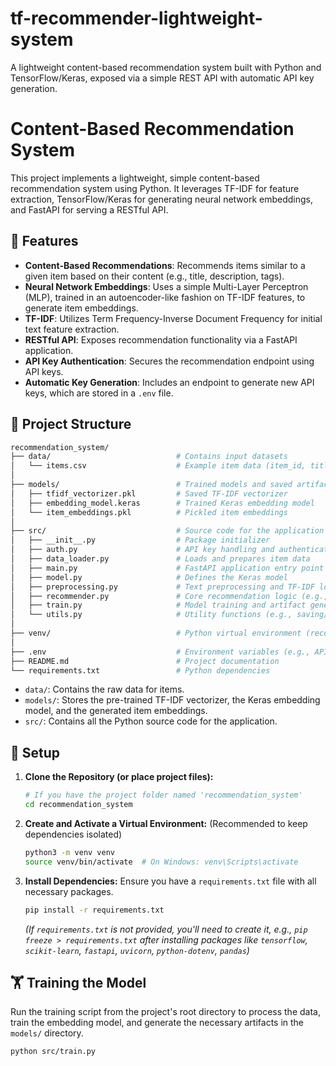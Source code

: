 # tf-recommender-lightweight-system
A lightweight content-based recommendation system built with Python and TensorFlow/Keras, exposed via a simple REST API with automatic API key generation.
# Content-Based Recommendation System

This project implements a lightweight, simple content-based recommendation system using Python. It leverages TF-IDF for feature extraction, TensorFlow/Keras for generating neural network embeddings, and FastAPI for serving a RESTful API.

## 🌟 Features

*   **Content-Based Recommendations**: Recommends items similar to a given item based on their content (e.g., title, description, tags).
*   **Neural Network Embeddings**: Uses a simple Multi-Layer Perceptron (MLP), trained in an autoencoder-like fashion on TF-IDF features, to generate item embeddings.
*   **TF-IDF**: Utilizes Term Frequency-Inverse Document Frequency for initial text feature extraction.
*   **RESTful API**: Exposes recommendation functionality via a FastAPI application.
*   **API Key Authentication**: Secures the recommendation endpoint using API keys.
*   **Automatic Key Generation**: Includes an endpoint to generate new API keys, which are stored in a `.env` file.

## 📂 Project Structure
```bash
recommendation_system/
├── data/                            # Contains input datasets
│   └── items.csv                    # Example item data (item_id, title, description)
│
├── models/                          # Trained models and saved artifacts
│   ├── tfidf_vectorizer.pkl         # Saved TF-IDF vectorizer
│   ├── embedding_model.keras        # Trained Keras embedding model
│   └── item_embeddings.pkl          # Pickled item embeddings
│
├── src/                             # Source code for the application
│   ├── __init__.py                  # Package initializer
│   ├── auth.py                      # API key handling and authentication
│   ├── data_loader.py               # Loads and prepares item data
│   ├── main.py                      # FastAPI application entry point
│   ├── model.py                     # Defines the Keras model
│   ├── preprocessing.py             # Text preprocessing and TF-IDF logic
│   ├── recommender.py               # Core recommendation logic (e.g., cosine similarity)
│   ├── train.py                     # Model training and artifact generation
│   └── utils.py                     # Utility functions (e.g., saving/loading artifacts)
│
├── venv/                            # Python virtual environment (recommended)
│
├── .env                             # Environment variables (e.g., API keys)
├── README.md                        # Project documentation
└── requirements.txt                 # Python dependencies
```

*   `data/`: Contains the raw data for items.
*   `models/`: Stores the pre-trained TF-IDF vectorizer, the Keras embedding model, and the generated item embeddings.
*   `src/`: Contains all the Python source code for the application.

## 🚀 Setup

1.  **Clone the Repository (or place project files):**
    ```bash
    # If you have the project folder named 'recommendation_system'
    cd recommendation_system
    ```

2.  **Create and Activate a Virtual Environment:**
    (Recommended to keep dependencies isolated)
    ```bash
    python3 -m venv venv
    source venv/bin/activate  # On Windows: venv\Scripts\activate
    ```

3.  **Install Dependencies:**
    Ensure you have a `requirements.txt` file with all necessary packages.
    ```bash
    pip install -r requirements.txt
    ```
    *(If `requirements.txt` is not provided, you'll need to create it, e.g., `pip freeze > requirements.txt` after installing packages like `tensorflow`, `scikit-learn`, `fastapi`, `uvicorn`, `python-dotenv`, `pandas`)*

## 🏋️ Training the Model

Run the training script from the project's root directory to process the data, train the embedding model, and generate the necessary artifacts in the `models/` directory.

```bash
python src/train.py
